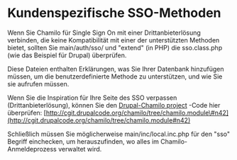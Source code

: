 # Kundenspezifische SSO-Methoden

Wenn Sie Chamilo für Single Sign On mit einer Drittanbieterlösung verbinden, die keine Kompatibilität mit einer der unterstützten Methoden bietet, sollten Sie main/auth/sso/ und "extend" \(in PHP\) die sso.class.php \(wie das Beispiel für Drupal\) überprüfen.

Diese Dateien enthalten Erklärungen, was Sie Ihrer Datenbank hinzufügen müssen, um die benutzerdefinierte Methode zu unterstützen, und wie Sie sie aufrufen müssen.

Wenn Sie die Inspiration für Ihre Seite des SSO verpassen \(Drittanbieterlösung\), können Sie den [Drupal-Chamilo project](https://www.drupal.org/project/chamilo) -Code hier überprüfen: [http://cgit.drupalcode.org/chamilo/tree/chamilo.module\#n42](http://cgit.drupalcode.org/chamilo/tree/chamilo.module#n42)

Schließlich müssen Sie möglicherweise main/inc/local.inc.php für den "sso" Begriff einchecken, um herauszufinden, wo alles im Chamilo-Anmeldeprozess verwaltet wird.

